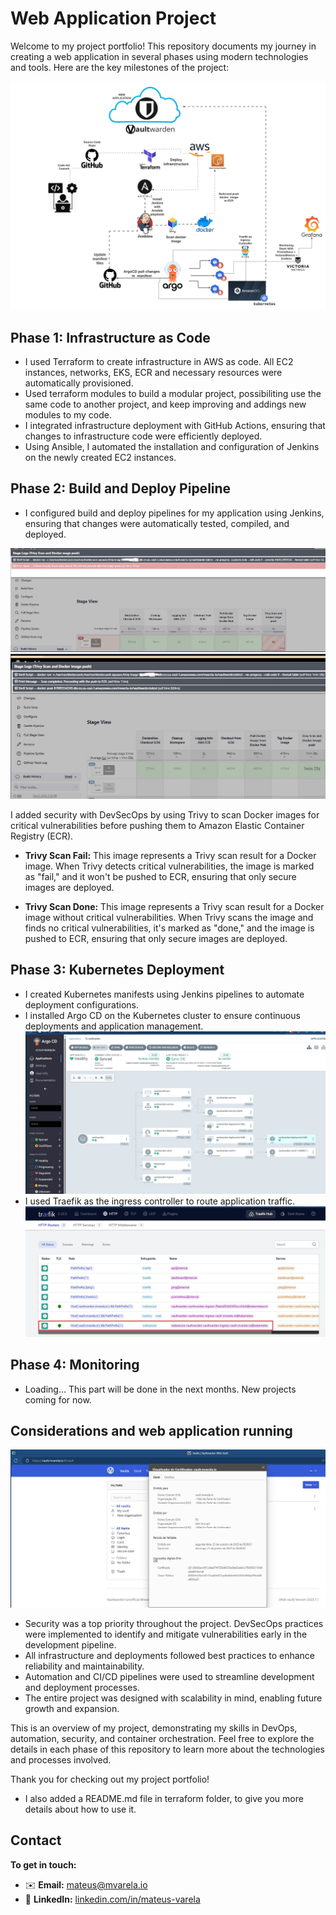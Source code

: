 # Web Application Project

Welcome to my project portfolio! This repository documents my journey in creating a web application in several phases using modern technologies and tools. Here are the key milestones of the project:

![App Structure](app-vaultwarden.jpeg)

## Phase 1: Infrastructure as Code

- I used Terraform to create infrastructure in AWS as code. All EC2 instances, networks, EKS, ECR and necessary resources were automatically provisioned.
- Used terraform modules to build a modular project, possibiliting use the same code to another project, and keep improving and addings new modules to my code.
- I integrated infrastructure deployment with GitHub Actions, ensuring that changes to infrastructure code were efficiently deployed.
- Using Ansible, I automated the installation and configuration of Jenkins on the newly created EC2 instances.

## Phase 2: Build and Deploy Pipeline

- I configured build and deploy pipelines for my application using Jenkins, ensuring that changes were automatically tested, compiled, and deployed.

![Trivy Scan Fail](trivy.jpg)
![Trivy Scan Done](trivy-ok.jpg)

I added security with DevSecOps by using Trivy to scan Docker images for critical vulnerabilities before pushing them to Amazon Elastic Container Registry (ECR).

- **Trivy Scan Fail:** This image represents a Trivy scan result for a Docker image. When Trivy detects critical vulnerabilities, the image is marked as "fail," and it won't be pushed to ECR, ensuring that only secure images are deployed.

- **Trivy Scan Done:** This image represents a Trivy scan result for a Docker image without critical vulnerabilities. When Trivy scans the image and finds no critical vulnerabilities, it's marked as "done," and the image is pushed to ECR, ensuring that only secure images are deployed.


## Phase 3: Kubernetes Deployment

- I created Kubernetes manifests using Jenkins pipelines to automate deployment configurations.
- I installed Argo CD on the Kubernetes cluster to ensure continuous deployments and application management.
![Argo CD](argocd.jpg)
- I used Traefik as the ingress controller to route application traffic.
![Traefik](traefik.jpg)


## Phase 4: Monitoring

- Loading... This part will be done in the next months. New projects coming for now.


## Considerations and web application running

![Vaultwarden](application-working.jpg)

- Security was a top priority throughout the project. DevSecOps practices were implemented to identify and mitigate vulnerabilities early in the development pipeline.
- All infrastructure and deployments followed best practices to enhance reliability and maintainability.
- Automation and CI/CD pipelines were used to streamline development and deployment processes.
- The entire project was designed with scalability in mind, enabling future growth and expansion.

This is an overview of my project, demonstrating my skills in DevOps, automation, security, and container orchestration. Feel free to explore the details in each phase of this repository to learn more about the technologies and processes involved.

Thank you for checking out my project portfolio!

* I also added a README.md file in terraform folder, to give you more details about how to use it.



## Contact


**To get in touch:**
- ✉️ **Email:** [mateus@mvarela.io](mailto:mateus@mvarela.io)
- 💼 **LinkedIn:** [linkedin.com/in/mateus-varela](https://www.linkedin.com/in/mateus-varela/)
